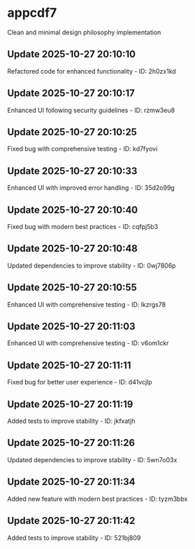 # appcdf7
Clean and minimal design philosophy implementation

## Update 2025-10-27 20:10:10
Refactored code for enhanced functionality - ID: 2h0zx1kd


## Update 2025-10-27 20:10:17
Enhanced UI following security guidelines - ID: rzmw3eu8


## Update 2025-10-27 20:10:25
Fixed bug with comprehensive testing - ID: kd7fyovi


## Update 2025-10-27 20:10:33
Enhanced UI with improved error handling - ID: 35d2o99g


## Update 2025-10-27 20:10:40
Fixed bug with modern best practices - ID: cqfpj5b3


## Update 2025-10-27 20:10:48
Updated dependencies to improve stability - ID: 0wj7806p


## Update 2025-10-27 20:10:55
Enhanced UI with comprehensive testing - ID: lkzrgs78


## Update 2025-10-27 20:11:03
Enhanced UI with comprehensive testing - ID: v6om1ckr


## Update 2025-10-27 20:11:11
Fixed bug for better user experience - ID: d41vcjlp


## Update 2025-10-27 20:11:19
Added tests to improve stability - ID: jkfxatjh


## Update 2025-10-27 20:11:26
Updated dependencies to improve stability - ID: 5wn7o03x


## Update 2025-10-27 20:11:34
Added new feature with modern best practices - ID: tyzm3bbx


## Update 2025-10-27 20:11:42
Added tests to improve stability - ID: 521bj809

